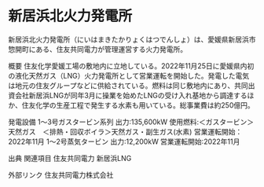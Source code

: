 # 新居浜北火力発電所

新居浜北火力発電所（にいはまきたかりょくはつでんしょ）は、愛媛県新居浜市惣開町にある、住友共同電力が管理運営する火力発電所。

概要
住友化学愛媛工場の敷地内に立地している。2022年11月25日に愛媛県内初の液化天然ガス（LNG）火力発電所として営業運転を開始した。発電した電気は地元の住友グループなどに供給されている。燃料は同じ敷地内にあり、共同出資会社新居浜LNGが同年3月に操業を始めたLNGの受け入れ基地から調達するほか、住友化学の生産工程で発生する水素も用いている。総事業費は約250億円。

発電設備
1～3号ガスタービン系列
出力:135,600kW
使用燃料:＜ガスタービン＞天然ガス　＜排熱・回収ボイラ＞天然ガス・副生ガス(水素)
営業運転開始：2022年11月
1～2号蒸気タービン
出力:12,200kW
営業運転開始:2022年11月

出典
関連項目
住友共同電力
新居浜LNG

外部リンク
住友共同電力株式会社